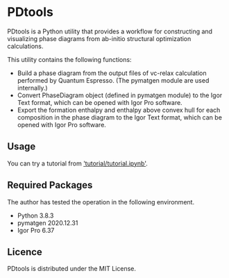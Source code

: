 # PDtools
PDtools is a Python utility that provides a workflow for constructing and visualizing phase diagrams from ab-initio structural optimization calculations.

This utility contains the following functions:
- Build a phase diagram from the output files of vc-relax calculation performed by Quantum Espresso. (The pymatgen module are used internally.)
- Convert PhaseDiagram object (defined in pymatgen module) to the Igor Text format, which can be opened with Igor Pro software.
- Export the formation enthalpy and enthalpy above convex hull for each composition in the phase diagram to the Igor Text format, which can be opened with Igor Pro software.

## Usage
You can try a tutorial from ['tutorial/tutorial.ipynb'](tutorial/tutorial.ipynb).

## Required Packages
The author has tested the operation in the following environment.
- Python 3.8.3
- pymatgen 2020.12.31
- Igor Pro 6.37

## Licence
PDtools is distributed under the MIT License.
